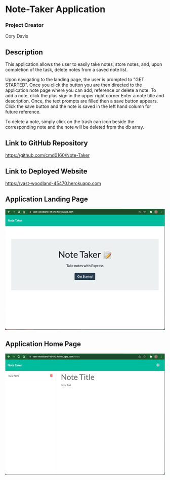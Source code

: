 # Note-Taker Application

### Project Creator
Cory Davis

## Description
This application allows the user to easily take notes, store notes, and, upon completion of the task, delete notes from a saved note list. 

Upon navigating to the landing page, the user is prompted to "GET STARTED". Once you click the button you are then directed to the application note page where you can add, reference or delete a note. To add a note, click the plus sign in the upper right corner Enter a note title and description. Once, the text prompts are filled then a save button appears. Click the save button and the note is saved in the left hand column for future reference.

To delete a note, simply click on the trash can icon beside the corresponding note and the note will be deleted from the db array.

## Link to GitHub Repository
https://github.com/cmd0160/Note-Taker

## Link to Deployed Website
https://vast-woodland-45470.herokuapp.com

## Application Landing Page
![Note-Taker Landing Page](./img/NT-Landing.png)

## Application Home Page
![Note-Taker Home Page](./img/NT_Home-Page.png)
